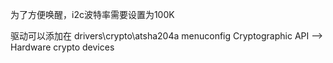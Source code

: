 为了方便唤醒，i2c波特率需要设置为100K

驱动可以添加在  drivers\crypto\atsha204a
menuconfig     Cryptographic API --> Hardware crypto devices

